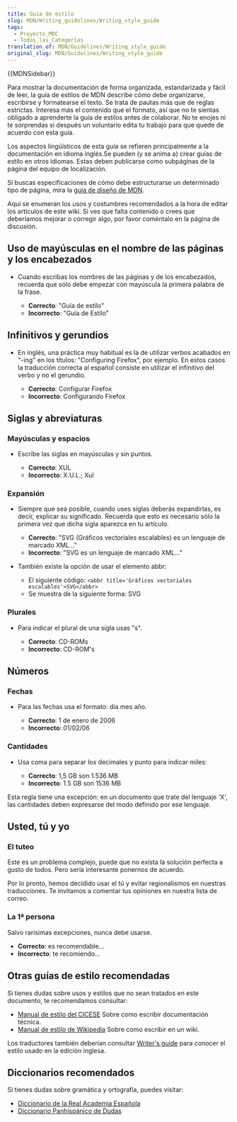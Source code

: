 ```yaml
---
title: Guía de estilo
slug: MDN/Writing_guidelines/Writing_style_guide
tags:
  - Proyecto_MDC
  - Todas_las_Categorías
translation_of: MDN/Guidelines/Writing_style_guide
original_slug: MDN/Guidelines/Writing_style_guide
---
```


{{MDNSidebar}}

Para mostrar la documentación de forma organizada, estandarizada y fácil de leer, la guía de estilos de MDN describe cómo debe organizarse, escribirse y formatearse el texto. Se trata de pautas más que de reglas estrictas. Interesa más el contenido que el formato, así que no te sientas obligado a aprenderte la guía de estilos antes de colaborar. No te enojes ni te sorprendas si después un voluntario edita tu trabajo para que quede de acuerdo con esta guía.

Los aspectos lingüísticos de esta guía se refieren principalmente a la documentación en idioma inglés.Se pueden (y se anima a) crear guías de estilo en otros idiomas. Estas deben publicarse como subpáginas de la página del equipo de localización.

Si buscas especificaciones de cómo debe estructurarse un determinado tipo de página, mira la [guía de diseño de MDN](/es/docs/MDN/Contribute/Content/Layout).

Aquí se enumeran los usos y costumbres recomendados a la hora de editar los artículos de este wiki. Si ves que falta contenido o crees que deberíamos mejorar o corregir algo, por favor coméntalo en la página de discusión.

## Uso de mayúsculas en el nombre de las páginas y los encabezados

- Cuando escribas los nombres de las páginas y de los encabezados, recuerda que sólo debe empezar con mayúscula la primera palabra de la frase.

  - **Correcto**: "Guía de estilo"
  - **Incorrecto**: "Guía de Estilo"

## Infinitivos y gerundios

- En inglés, una práctica muy habitual es la de utilizar verbos acabados en "-ing" en los títulos: "Configuring Firefox", por ejemplo. En estos casos la traducción correcta al español consiste en utilizar el infinitivo del verbo y no el gerundio.

  - **Correcto**: Configurar Firefox
  - **Incorrecto**: Configurando Firefox

## Siglas y abreviaturas

### Mayúsculas y espacios

- Escribe las siglas en mayúsculas y sin puntos.

  - **Correcto**: XUL
  - **Incorrecto**: X.U.L.; Xul

### Expansión

- Siempre que sea posible, cuando uses siglas deberás expandirlas, es decir, explicar su significado. Recuerda que esto es necesario sólo la primera vez que dicha sigla aparezca en tu artículo.

  - **Correcto**: "SVG (Gráficos vectoriales escalables) es un lenguaje de marcado XML..."
  - **Incorrecto**: "SVG es un lenguaje de marcado XML..."

- También existe la opción de usar el elemento abbr:

  - El siguiente código: `<abbr title='Gráficos vectoriales escalables'>SVG</abbr>`
  - Se muestra de la siguiente forma: SVG

### Plurales

- Para indicar el plural de una sigla usas "s".

  - **Correcto**: CD-ROMs
  - **Incorrecto**: CD-ROM's

## Números

### Fechas

- Para las fechas usa el formato: día mes año.

  - **Correcto**: 1 de enero de 2006
  - **Incorrecto**: 01/02/06

### Cantidades

- Usa coma para separar los decimales y punto para indicar miles:

  - **Correcto**: 1,5 GB son 1.536 MB
  - **Incorrecto**: 1.5 GB son 1536 MB

Esta regla tiene una excepción: en un documento que trate del lenguaje 'X', las cantidades deben expresarse del modo definido por ese lenguaje.

## Usted, tú y yo

### El tuteo

Este es un problema complejo, puede que no exista la solución perfecta a gusto de todos. Pero sería interesante ponernos de acuerdo.

Por lo pronto, hemos decidido usar el tú y evitar regionalismos en nuestras traducciones. Te invitamos a comentar tus opiniones en nuestra lista de correo.

### La 1ª persona

Salvo rarísimas excepciones, nunca debe usarse.

- **Correcto**: es recomendable...
- **Incorrecto**: te recomiendo...

## Otras guías de estilo recomendadas

Si tienes dudas sobre usos y estilos que no sean tratados en este documento, te recomendamos consultar:

- [Manual de estilo del CICESE](http://usuario.cicese.mx/~mechevar/manual/) Sobre como escribir documentación técnica.
- [Manual de estilo de Wikipedia](http://es.wikipedia.org/wiki/Manual_de_estilo) Sobre como escribir en un wiki.

Los traductores también deberían consultar [Writer's guide](/Project:en/Writer%27s_guide) para conocer el estilo usado en la edición inglesa.

## Diccionarios recomendados

Si tienes dudas sobre gramática y ortografía, puedes visitar:

- [Diccionario de la Real Academia Española](http://www.rae.es/rae.html)
- [Diccionario Panhispánico de Dudas](http://www.rae.es/rae.html)
